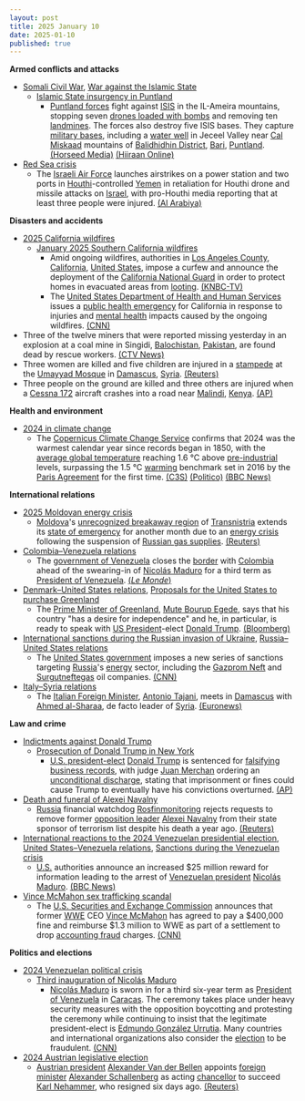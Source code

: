 ```yaml
---
layout: post
title: 2025 January 10
date: 2025-01-10
published: true
---
```



**Armed conflicts and attacks**

* [Somali Civil War](https://en.wikipedia.org/wiki/Somali_Civil_War_%282009%E2%80%93present%29 "Somali Civil War (2009–present)"), [War against the Islamic State](https://en.wikipedia.org/wiki/War_against_the_Islamic_State "War against the Islamic State")
  + [Islamic State insurgency in Puntland](https://en.wikipedia.org/wiki/Islamic_State_insurgency_in_Puntland "Islamic State insurgency in Puntland")
    - [Puntland forces](https://en.wikipedia.org/wiki/Puntland_Security_Force "Puntland Security Force") fight against [ISIS](https://en.wikipedia.org/wiki/Islamic_State_%E2%80%93_Somalia_Province "Islamic State – Somalia Province") in the IL-Ameira mountains, stopping seven [drones loaded with bombs](https://en.wikipedia.org/wiki/Loitering_munition "Loitering munition") and removing ten [landmines](https://en.wikipedia.org/wiki/Landmines "Landmines"). The forces also destroy five ISIS bases. They capture [military bases](https://en.wikipedia.org/wiki/Military_bases "Military bases"), including a [water well](https://en.wikipedia.org/wiki/Water_well "Water well") in Jeceel Valley near [Cal Miskaad](https://en.wikipedia.org/wiki/Cal_Miskaad "Cal Miskaad") mountains of [Balidhidhin District](https://en.wikipedia.org/wiki/Balidhidhin_District "Balidhidhin District"), [Bari](https://en.wikipedia.org/wiki/Bari%2C_Somalia "Bari, Somalia"), [Puntland](https://en.wikipedia.org/wiki/Puntland "Puntland"). [(Horseed Media)](https://horseedmedia.net/puntland-forces-gain-ground-in-offensive-against-isis-stronghold/398718/) [(Hiiraan Online)](https://www.hiiraan.com/news/2025/Jan/wararka_maanta10-188970.htm?utm_source=hiiraan&utm_medium=WararkaMaantaFront)
* [Red Sea crisis](https://en.wikipedia.org/wiki/Red_Sea_crisis "Red Sea crisis")
  + The [Israeli Air Force](https://en.wikipedia.org/wiki/Israeli_Air_Force "Israeli Air Force") launches airstrikes on a power station and two ports in [Houthi](https://en.wikipedia.org/wiki/Houthi "Houthi")-controlled [Yemen](https://en.wikipedia.org/wiki/Yemen "Yemen") in retaliation for Houthi drone and missile attacks on [Israel](https://en.wikipedia.org/wiki/Israel "Israel"), with pro-Houthi media reporting that at least three people were injured. [(Al Arabiya)](https://english.alarabiya.net/News/gulf/2025/01/10/security-firm-says-airstrikes-reported-in-houthi-controlled-yemen-including-oil-port)

**Disasters and accidents**

* [2025 California wildfires](https://en.wikipedia.org/wiki/2025_California_wildfires "2025 California wildfires")
  + [January 2025 Southern California wildfires](https://en.wikipedia.org/wiki/January_2025_Southern_California_wildfires "January 2025 Southern California wildfires")
    - Amid ongoing wildfires, authorities in [Los Angeles County](https://en.wikipedia.org/wiki/Los_Angeles_County "Los Angeles County"), [California](https://en.wikipedia.org/wiki/California "California"), [United States](https://en.wikipedia.org/wiki/United_States "United States"), impose a curfew and announce the deployment of the [California National Guard](https://en.wikipedia.org/wiki/California_National_Guard "California National Guard") in order to protect homes in evacuated areas from [looting](https://en.wikipedia.org/wiki/Looting "Looting"). [(KNBC-TV)](https://www.nbclosangeles.com/news/california-wildfires/curfew-la-county-wildfires/3600157/)
    - The [United States Department of Health and Human Services](https://en.wikipedia.org/wiki/United_States_Department_of_Health_and_Human_Services "United States Department of Health and Human Services") issues a [public health emergency](https://en.wikipedia.org/wiki/Public_health_emergency_%28United_States%29 "Public health emergency (United States)") for California in response to injuries and [mental health](https://en.wikipedia.org/wiki/Mental_health "Mental health") impacts caused by the ongoing wildfires. [(CNN)](https://www.cnn.com/weather/live-news/los-angeles-wildfires-palisades-eaton-california-01-10-25-hnk/index.html)
* Three of the twelve miners that were reported missing yesterday in an explosion at a coal mine in Singidi, [Balochistan](https://en.wikipedia.org/wiki/Balochistan%2C_Pakistan "Balochistan, Pakistan"), [Pakistan](https://en.wikipedia.org/wiki/Pakistan "Pakistan"), are found dead by rescue workers. [(CTV News)](https://www.ctvnews.ca/world/bodies-found-after-gas-explosion-causes-coal-mine-to-collapse-in-southwest-pakistan-1.7171084)
* Three women are killed and five children are injured in a [stampede](https://en.wikipedia.org/wiki/Crowd_collapses_and_crushes#crowd_%22stampedes%22 "Crowd collapses and crushes") at the [Umayyad Mosque](https://en.wikipedia.org/wiki/Umayyad_Mosque "Umayyad Mosque") in [Damascus](https://en.wikipedia.org/wiki/Damascus "Damascus"), [Syria](https://en.wikipedia.org/wiki/Syria "Syria"). [(Reuters)](https://www.reuters.com/world/middle-east/stampede-kills-three-women-injures-five-children-umayyad-mosque-damascus-2025-01-10/)
* Three people on the ground are killed and three others are injured when a [Cessna 172](https://en.wikipedia.org/wiki/Cessna_172 "Cessna 172") aircraft crashes into a road near [Malindi](https://en.wikipedia.org/wiki/Malindi "Malindi"), [Kenya](https://en.wikipedia.org/wiki/Kenya "Kenya"). [(AP)](https://apnews.com/article/kenya-plane-crash-malindi-3c41baec5aa126b1d25d93313566f14d)

**Health and environment**

* [2024 in climate change](https://en.wikipedia.org/wiki/2024_in_climate_change "2024 in climate change")
  + The [Copernicus Climate Change Service](https://en.wikipedia.org/wiki/Copernicus_Climate_Change_Service "Copernicus Climate Change Service") confirms that 2024 was the warmest calendar year since records began in 1850, with the [average global temperature](https://en.wikipedia.org/wiki/Global_surface_temperature "Global surface temperature") reaching 1.6 °C above [pre-industrial](https://en.wikipedia.org/wiki/Pre-industrial_society "Pre-industrial society") levels, surpassing the 1.5 °C [warming](https://en.wikipedia.org/wiki/Climate_change "Climate change") benchmark set in 2016 by the [Paris Agreement](https://en.wikipedia.org/wiki/Paris_Agreement "Paris Agreement") for the first time. [(C3S)](https://climate.copernicus.eu/global-climate-highlights-2024) [(Politico)](https://www.politico.eu/article/world-edge-breaching-paris-agreement-scientists-say-planet-heating-hottest-year-climate-change/) [(BBC News)](https://www.bbc.com/news/articles/cd7575x8yq5o)

**International relations**

* [2025 Moldovan energy crisis](https://en.wikipedia.org/wiki/2025_Moldovan_energy_crisis "2025 Moldovan energy crisis")
  + [Moldova](https://en.wikipedia.org/wiki/Moldova "Moldova")'s [unrecognized breakaway region](https://en.wikipedia.org/wiki/List_of_states_with_limited_recognition "List of states with limited recognition") of [Transnistria](https://en.wikipedia.org/wiki/Transnistria "Transnistria") extends its [state of emergency](https://en.wikipedia.org/wiki/State_of_emergency "State of emergency") for another month due to an [energy crisis](https://en.wikipedia.org/wiki/Energy_crisis "Energy crisis") following the suspension of [Russian gas supplies](https://en.wikipedia.org/wiki/Russia_in_the_European_energy_sector "Russia in the European energy sector"). [(Reuters)](https://www.reuters.com/world/europe/moldovas-pro-russian-separatists-extend-state-emergency-amid-gas-cutoff-2025-01-10/)
* [Colombia–Venezuela relations](https://en.wikipedia.org/wiki/Colombia%E2%80%93Venezuela_relations "Colombia–Venezuela relations")
  + The [government of Venezuela](https://en.wikipedia.org/wiki/Government_of_Venezuela "Government of Venezuela") closes the [border](https://en.wikipedia.org/wiki/Colombia%E2%80%93Venezuela_border "Colombia–Venezuela border") with [Colombia](https://en.wikipedia.org/wiki/Colombia "Colombia") ahead of the swearing-in of [Nicolás Maduro](https://en.wikipedia.org/wiki/Nicol%C3%A1s_Maduro "Nicolás Maduro") for a third term as [President of Venezuela](https://en.wikipedia.org/wiki/President_of_Venezuela "President of Venezuela"). [(*Le Monde*)](https://www.lemonde.fr/en/international/article/2025/01/10/venezuela-closes-colombia-border-ahead-of-maduro-s-swearing-in_6736907_4.html)
* [Denmark–United States relations](https://en.wikipedia.org/wiki/Denmark%E2%80%93United_States_relations "Denmark–United States relations"), [Proposals for the United States to purchase Greenland](https://en.wikipedia.org/wiki/Proposals_for_the_United_States_to_purchase_Greenland "Proposals for the United States to purchase Greenland")
  + The [Prime Minister of Greenland](https://en.wikipedia.org/wiki/Prime_Minister_of_Greenland "Prime Minister of Greenland"), [Mute Bourup Egede](https://en.wikipedia.org/wiki/Mute_Bourup_Egede "Mute Bourup Egede"), says that his country "has a desire for independence" and he, in particular, is ready to speak with [US President](https://en.wikipedia.org/wiki/President_of_the_United_States "President of the United States")-elect [Donald Trump](https://en.wikipedia.org/wiki/Donald_Trump "Donald Trump"). [(Bloomberg)](https://edition.cnn.com/2025/01/10/americas/greenland-trump-denmark-press-conference-intl-latam/index.html)
* [International sanctions during the Russian invasion of Ukraine](https://en.wikipedia.org/wiki/International_sanctions_during_the_Russian_invasion_of_Ukraine "International sanctions during the Russian invasion of Ukraine"), [Russia–United States relations](https://en.wikipedia.org/wiki/Russia%E2%80%93United_States_relations "Russia–United States relations")
  + The [United States government](https://en.wikipedia.org/wiki/United_States_government "United States government") imposes a new series of sanctions targeting [Russia](https://en.wikipedia.org/wiki/Russia "Russia")'s [energy](https://en.wikipedia.org/wiki/Energy_in_Russia "Energy in Russia") sector, including the [Gazprom Neft](https://en.wikipedia.org/wiki/Gazprom_Neft "Gazprom Neft") and [Surgutneftegas](https://en.wikipedia.org/wiki/Surgutneftegas "Surgutneftegas") oil companies. [(CNN)](https://edition.cnn.com/2025/01/10/politics/biden-admin-russia-energy-sanctions-ukraine/index.html)
* [Italy–Syria relations](https://en.wikipedia.org/wiki/Italy%E2%80%93Syria_relations "Italy–Syria relations")
  + The [Italian Foreign Minister](https://en.wikipedia.org/wiki/Foreign_Minister_of_Italy "Foreign Minister of Italy"), [Antonio Tajani](https://en.wikipedia.org/wiki/Antonio_Tajani "Antonio Tajani"), meets in [Damascus](https://en.wikipedia.org/wiki/Damascus "Damascus") with [Ahmed al-Sharaa](https://en.wikipedia.org/wiki/Ahmed_al-Sharaa "Ahmed al-Sharaa"), de facto leader of [Syria](https://en.wikipedia.org/wiki/Syria "Syria"). [(Euronews)](https://es.euronews.com/2025/01/10/tajani-se-reune-con-al-sharaa-en-damasco-italia-sera-el-puente-entre-la-nueva-siria-y-la-u)

**Law and crime**

* [Indictments against Donald Trump](https://en.wikipedia.org/wiki/Indictments_against_Donald_Trump "Indictments against Donald Trump")
  + [Prosecution of Donald Trump in New York](https://en.wikipedia.org/wiki/Prosecution_of_Donald_Trump_in_New_York "Prosecution of Donald Trump in New York")
    - [U.S. president-elect](https://en.wikipedia.org/wiki/President-elect_of_the_United_States "President-elect of the United States") [Donald Trump](https://en.wikipedia.org/wiki/Donald_Trump "Donald Trump") is sentenced for [falsifying business records](https://en.wikipedia.org/wiki/Falsifying_business_records "Falsifying business records"), with judge [Juan Merchan](https://en.wikipedia.org/wiki/Juan_Merchan "Juan Merchan") ordering an [unconditional discharge](https://en.wikipedia.org/wiki/Unconditional_discharge "Unconditional discharge"), stating that imprisonment or fines could cause Trump to eventually have his convictions overturned. [(AP)](https://apnews.com/article/trump-hush-money-sentencing-stormy-daniels-33e070bd3c1acb609bba13f23d784a3a)
* [Death and funeral of Alexei Navalny](https://en.wikipedia.org/wiki/Death_and_funeral_of_Alexei_Navalny "Death and funeral of Alexei Navalny")
  + [Russia](https://en.wikipedia.org/wiki/Russia "Russia") financial watchdog [Rosfinmonitoring](https://en.wikipedia.org/wiki/Rosfinmonitoring "Rosfinmonitoring") rejects requests to remove former [opposition leader](https://en.wikipedia.org/wiki/Opposition_to_Vladimir_Putin_in_Russia "Opposition to Vladimir Putin in Russia") [Alexei Navalny](https://en.wikipedia.org/wiki/Alexei_Navalny "Alexei Navalny") from their state sponsor of terrorism list despite his death a year ago. [(Reuters)](https://www.reuters.com/world/europe/russia-wont-cancel-navalnys-terrorist-status-even-though-hes-dead-widow-says-2025-01-10/)
* [International reactions to the 2024 Venezuelan presidential election](https://en.wikipedia.org/wiki/International_reactions_to_the_2024_Venezuelan_presidential_election "International reactions to the 2024 Venezuelan presidential election"), [United States–Venezuela relations](https://en.wikipedia.org/wiki/United_States%E2%80%93Venezuela_relations "United States–Venezuela relations"), [Sanctions during the Venezuelan crisis](https://en.wikipedia.org/wiki/Sanctions_during_the_Venezuelan_crisis "Sanctions during the Venezuelan crisis")
  + [U.S.](https://en.wikipedia.org/wiki/U.S. "U.S.") authorities announce an increased $25 million reward for information leading to the arrest of [Venezuelan president](https://en.wikipedia.org/wiki/President_of_Venezuela "President of Venezuela") [Nicolás Maduro](https://en.wikipedia.org/wiki/Nicol%C3%A1s_Maduro "Nicolás Maduro"). [(BBC News)](https://www.bbc.com/news/articles/c4g9ezyw0keo)
* [Vince McMahon sex trafficking scandal](https://en.wikipedia.org/wiki/Vince_McMahon_sex_trafficking_scandal "Vince McMahon sex trafficking scandal")
  + The [U.S. Securities and Exchange Commission](https://en.wikipedia.org/wiki/U.S._Securities_and_Exchange_Commission "U.S. Securities and Exchange Commission") announces that former [WWE](https://en.wikipedia.org/wiki/WWE "WWE") CEO [Vince McMahon](https://en.wikipedia.org/wiki/Vince_McMahon "Vince McMahon") has agreed to pay a $400,000 fine and reimburse $1.3 million to WWE as part of a settlement to drop [accounting fraud](https://en.wikipedia.org/wiki/Accounting_fraud "Accounting fraud") charges. [(CNN)](https://edition.cnn.com/2025/01/10/business/wwe-vince-mcmahon-sec-settlement/index.html)

**Politics and elections**

* [2024 Venezuelan political crisis](https://en.wikipedia.org/wiki/2024_Venezuelan_political_crisis "2024 Venezuelan political crisis")
  + [Third inauguration of Nicolás Maduro](https://en.wikipedia.org/wiki/Third_inauguration_of_Nicol%C3%A1s_Maduro "Third inauguration of Nicolás Maduro")
    - [Nicolás Maduro](https://en.wikipedia.org/wiki/Nicol%C3%A1s_Maduro "Nicolás Maduro") is sworn in for a third six-year term as [President of Venezuela](https://en.wikipedia.org/wiki/President_of_Venezuela "President of Venezuela") in [Caracas](https://en.wikipedia.org/wiki/Caracas "Caracas"). The ceremony takes place under heavy security measures with the opposition boycotting and protesting the ceremony while continuing to insist that the legitimate president-elect is [Edmundo González Urrutia](https://en.wikipedia.org/wiki/Edmundo_Gonz%C3%A1lez_Urrutia "Edmundo González Urrutia"). Many countries and international organizations also consider the [election](https://en.wikipedia.org/wiki/2024_Venezuelan_presidential_election "2024 Venezuelan presidential election") to be fraudulent. [(CNN)](https://edition.cnn.com/2025/01/10/americas/venezuelas-nicolas-maduro-sworn-in-intl/index.html)
* [2024 Austrian legislative election](https://en.wikipedia.org/wiki/2024_Austrian_legislative_election "2024 Austrian legislative election")
  + [Austrian president](https://en.wikipedia.org/wiki/President_of_Austria "President of Austria") [Alexander Van der Bellen](https://en.wikipedia.org/wiki/Alexander_Van_der_Bellen "Alexander Van der Bellen") appoints [foreign minister](https://en.wikipedia.org/wiki/Foreign_Minister_of_Austria "Foreign Minister of Austria") [Alexander Schallenberg](https://en.wikipedia.org/wiki/Alexander_Schallenberg "Alexander Schallenberg") as acting [chancellor](https://en.wikipedia.org/wiki/Chancellor_of_Austria "Chancellor of Austria") to succeed [Karl Nehammer](https://en.wikipedia.org/wiki/Karl_Nehammer "Karl Nehammer"), who resigned six days ago. [(Reuters)](https://www.reuters.com/world/europe/austrian-foreign-minister-schallenberg-takes-over-caretaker-chancellor-2025-01-10/)
